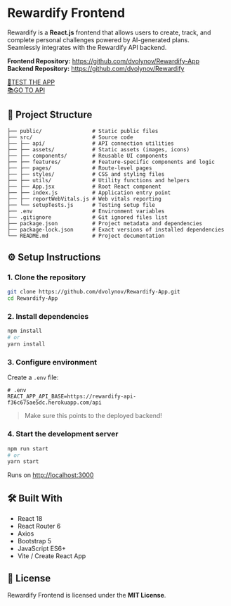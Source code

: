 # Rewardify Frontend

Rewardify is a **React.js** frontend that allows users to create, track, and complete personal challenges powered by AI-generated plans.  
Seamlessly integrates with the Rewardify API backend.


**Frontend Repository:** https://github.com/dvolynov/Rewardify-App  
**Backend Repository:** https://github.com/dvolynov/Rewardify


[🚀TEST THE APP](https://rewardify-hack-9862f082da4d.herokuapp.com/)   
[📚GO TO API](https://rewardify-api-f36c675ae5dc.herokuapp.com/docs)


## 📂 Project Structure

```
├── public/                # Static public files
├── src/                   # Source code
├── ├── api/               # API connection utilities
├── ├── assets/            # Static assets (images, icons)
├── ├── components/        # Reusable UI components
├── ├── features/          # Feature-specific components and logic
├── ├── pages/             # Route-level pages
├── ├── styles/            # CSS and styling files
├── ├── utils/             # Utility functions and helpers
├── ├── App.jsx            # Root React component
├── ├── index.js           # Application entry point
├── ├── reportWebVitals.js # Web vitals reporting
├── └── setupTests.js      # Testing setup file
├── .env                   # Environment variables
├── .gitignore             # Git ignored files list
├── package.json           # Project metadata and dependencies
├── package-lock.json      # Exact versions of installed dependencies
└── README.md              # Project documentation
```

## ⚙️ Setup Instructions

### 1. Clone the repository

```bash
git clone https://github.com/dvolynov/Rewardify-App.git
cd Rewardify-App
```

### 2. Install dependencies

```bash
npm install
# or
yarn install
```

### 3. Configure environment

Create a `.env` file:

```dotenv
# .env
REACT_APP_API_BASE=https://rewardify-api-f36c675ae5dc.herokuapp.com/api
```

> Make sure this points to the deployed backend!

### 4. Start the development server

```bash
npm run start
# or
yarn start
```

Runs on [http://localhost:3000](http://localhost:3000)


## 🛠 Built With

- React 18
- React Router 6
- Axios
- Bootstrap 5
- JavaScript ES6+
- Vite / Create React App

## 📄 License

Rewardify Frontend is licensed under the **MIT License**.
